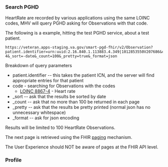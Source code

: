 

### Search PGHD

HeartRate are recorded by various applications using the same LOINC codes, MHV will query PGHD asking for Observations with that code. 

The following is a example, hitting the test PGHD service, about a test patient. 
```
https://veteran.apps-staging.va.gov/smart-pgd-fhir/v2/Observation?patient.identifier=urn:uuid:2.16.840.1.113883.4.349|1012853550V207686&code=http://loinc.org|8867-4&_sort=-date&_count=100&_pretty=true&_format=json 
```
Breakdown of query parameters
- patient.identifier -- this takes the patient ICN, and the server will find appropriate entries for that patient
- code - searching for Observations with the codes
  - [LOINC 8867-4](https://loinc.org/8867-4/) - Heart rate
- _sort -- ask that the results be sorted by date
- _count -- ask that no more than 100 be returned in each page
- _pretty -- ask that the results be pretty printed (normal json has no unnecessary whitespace)
- _format -- ask for json encoding

Results will be limited to 100 HeartRate Observations.

The next page is retrieved using the FHIR [paging](http://hl7.org/fhir/http.html#paging) mechanism.

The User Experience should NOT be aware of pages at the FHIR API level.

### Profile
